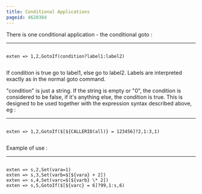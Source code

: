```yaml
---
title: Conditional Applications
pageid: 4620384
---
```


There is one conditional application - the conditional goto :




---

  
  


```

exten => 1,2,GotoIf(condition?label1:label2)


```


If condition is true go to label1, else go to label2. Labels are interpreted exactly as in the normal goto command.

"condition" is just a string. If the string is empty or "0", the condition is considered to be false, if it's anything else, the condition is true. This is designed to be used together with the expression syntax described above, eg :




---

  
  


```

exten => 1,2,GotoIf($[${CALLERID(all)} = 123456]?2,1:3,1)


```


Example of use :




---

  
  


```

exten => s,2,Set(vara=1)
exten => s,3,Set(varb=$[${vara} + 2])
exten => s,4,Set(varc=$[${varb} \* 2])
exten => s,5,GotoIf($[${varc} = 6]?99,1:s,6)


```


